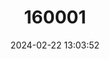 ---
title: "160001"
category: "Liptena tiassale"
draft: false
date: 2024-02-22 13:03:52
languages:
  English: ["Tiassale Liptena"]
---